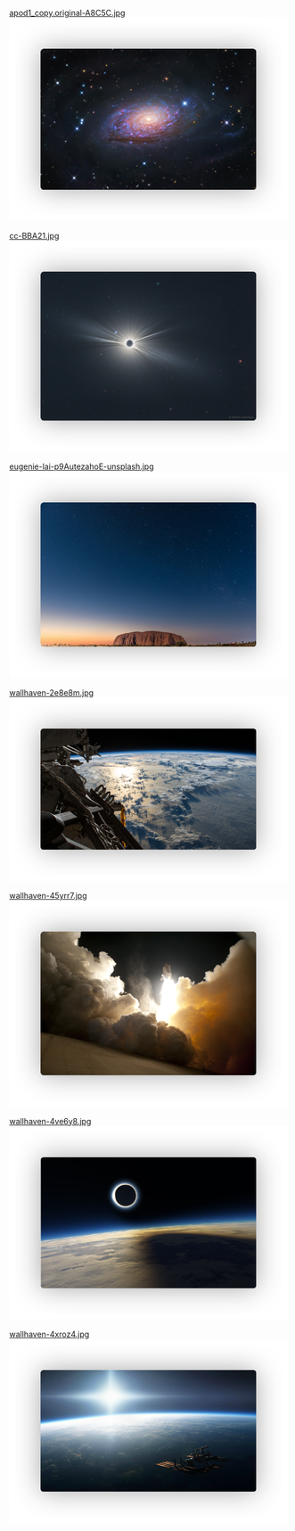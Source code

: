 [apod1_copy.original-A8C5C.jpg](https://github.com/alchemmist/dotfiles/blob/main/wallpapers/space/images/apod1_copy.original-A8C5C.jpg)<br>
<img src="/media/wlp-preview/space/apod1_copy.original-A8C5C.png" width="500">

[cc-BBA21.jpg](https://github.com/alchemmist/dotfiles/blob/main/wallpapers/space/images/cc-BBA21.jpg)<br>
<img src="/media/wlp-preview/space/cc-BBA21.png" width="500">

[eugenie-lai-p9AutezahoE-unsplash.jpg](https://github.com/alchemmist/dotfiles/blob/main/wallpapers/space/images/eugenie-lai-p9AutezahoE-unsplash.jpg)<br>
<img src="/media/wlp-preview/space/eugenie-lai-p9AutezahoE-unsplash.png" width="500">

[wallhaven-2e8e8m.jpg](https://github.com/alchemmist/dotfiles/blob/main/wallpapers/space/images/wallhaven-2e8e8m.jpg)<br>
<img src="/media/wlp-preview/space/wallhaven-2e8e8m.png" width="500">

[wallhaven-45yrr7.jpg](https://github.com/alchemmist/dotfiles/blob/main/wallpapers/space/images/wallhaven-45yrr7.jpg)<br>
<img src="/media/wlp-preview/space/wallhaven-45yrr7.png" width="500">

[wallhaven-4ve6y8.jpg](https://github.com/alchemmist/dotfiles/blob/main/wallpapers/space/images/wallhaven-4ve6y8.jpg)<br>
<img src="/media/wlp-preview/space/wallhaven-4ve6y8.png" width="500">

[wallhaven-4xroz4.jpg](https://github.com/alchemmist/dotfiles/blob/main/wallpapers/space/images/wallhaven-4xroz4.jpg)<br>
<img src="/media/wlp-preview/space/wallhaven-4xroz4.png" width="500">


